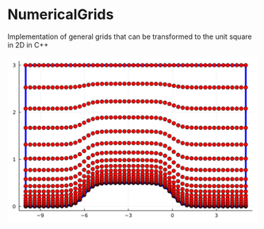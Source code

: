 # NumericalGrids
Implementation of general grids that can be transformed to the unit square in 2D in C++

![Transformed grid](img/grid_stretched.svg "Algebraic grid")
